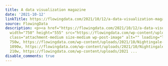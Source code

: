 ```yaml
---
title: A data visualization magazine
date: '2021-10-12'
linkTitle: https://flowingdata.com/2021/10/12/a-data-visualization-magazine/
source: FlowingData
description: <p><a href="https://flowingdata.com/2021/10/12/a-data-visualization-magazine/"><img
  width="750" height="555" src="https://flowingdata.com/wp-content/uploads/2021/10/Nightingale-Magazine-750x555.jpg"
  class="attachment-medium size-medium wp-post-image" alt="" loading="lazy" srcset="https://flowingdata.com/wp-content/uploads/2021/10/Nightingale-Magazine-750x555.jpg
  750w, https://flowingdata.com/wp-content/uploads/2021/10/Nightingale-Magazine-1090x807.jpg
  1090w, https://flowingdata.com/wp-content/uploads/2021/10/Nightingale-Magazine-210x155.jpg
  210w, https://flowingdata.com/wp-content/uploads/2021 ...
disable_comments: true
---
```

<p><a href="https://flowingdata.com/2021/10/12/a-data-visualization-magazine/"><img width="750" height="555" src="https://flowingdata.com/wp-content/uploads/2021/10/Nightingale-Magazine-750x555.jpg" class="attachment-medium size-medium wp-post-image" alt="" loading="lazy" srcset="https://flowingdata.com/wp-content/uploads/2021/10/Nightingale-Magazine-750x555.jpg 750w, https://flowingdata.com/wp-content/uploads/2021/10/Nightingale-Magazine-1090x807.jpg 1090w, https://flowingdata.com/wp-content/uploads/2021/10/Nightingale-Magazine-210x155.jpg 210w, https://flowingdata.com/wp-content/uploads/2021 ...